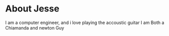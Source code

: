 # About Jesse

I am a computer engineer, and i love playing the accoustic guitar
I am Both a Chiamanda and newton Guy
